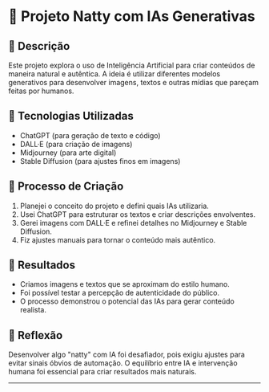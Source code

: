 # 🎨 Projeto Natty com IAs Generativas

## 📒 Descrição
Este projeto explora o uso de Inteligência Artificial para criar conteúdos de maneira natural e autêntica. A ideia é utilizar diferentes modelos generativos para desenvolver imagens, textos e outras mídias que pareçam feitas por humanos.

## 🤖 Tecnologias Utilizadas
- ChatGPT (para geração de texto e código)
- DALL·E (para criação de imagens)
- Midjourney (para arte digital)
- Stable Diffusion (para ajustes finos em imagens)

## 🧐 Processo de Criação
1. Planejei o conceito do projeto e defini quais IAs utilizaria.
2. Usei ChatGPT para estruturar os textos e criar descrições envolventes.
3. Gerei imagens com DALL·E e refinei detalhes no Midjourney e Stable Diffusion.
4. Fiz ajustes manuais para tornar o conteúdo mais autêntico.

## 🚀 Resultados
- Criamos imagens e textos que se aproximam do estilo humano.
- Foi possível testar a percepção de autenticidade do público.
- O processo demonstrou o potencial das IAs para gerar conteúdo realista.

## 💭 Reflexão
Desenvolver algo "natty" com IA foi desafiador, pois exigiu ajustes para evitar sinais óbvios de automação. O equilíbrio entre IA e intervenção humana foi essencial para criar resultados mais naturais.

---
